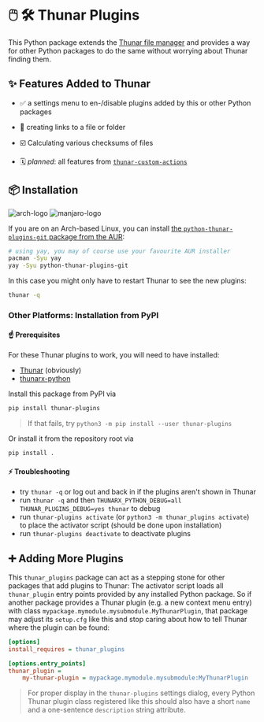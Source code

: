 # 🖱️ 🛠️ Thunar Plugins

This Python package extends the [Thunar file manager](https://docs.xfce.org/xfce/thunar/start) and provides a way for other Python packages to do the same without worrying about Thunar finding them.

## ✨ Features Added to Thunar

- ✅ a settings menu to en-/disable plugins added by this or other Python packages

- 🔗 creating links to a file or folder

- ☑️  Calculating various checksums of files

- 🗓️ *planned*: all features from [`thunar-custom-actions`](https://gitlab.com/nobodyinperson/thunar-custom-actions)


## 📦 Installation

![arch-logo](https://img.shields.io/badge/Arch-Linux-success?style=for-the-badge&logo=arch-linux)
![manjaro-logo](https://img.shields.io/badge/Manjaro-Linux-success?style=for-the-badge&logo=manjaro) 

If you are on an Arch-based Linux, you can install [the `python-thunar-plugins-git` package from the AUR](https://aur.archlinux.org/packages/python-thunar-plugins-git/):

```bash
# using yay, you may of course use your favourite AUR installer
pacman -Syu yay
yay -Syu python-thunar-plugins-git
```

In this case you might only have to restart Thunar to see the new plugins:

```bash
thunar -q
```

### Other Platforms: Installation from PyPI

#### ☝️ Prerequisites

For these Thunar plugins to work, you will need to have installed:

- [Thunar](https://gitlab.xfce.org/xfce/thunar) (obviously)
- [thunarx-python](https://gitlab.xfce.org/bindings/thunarx-python)


Install this package from PyPI via

```bash
pip install thunar-plugins
```

> If that fails, try ```python3 -m pip install --user thunar-plugins```

Or install it from the repository root via

```bash
pip install .
```

#### ⚡ Troubleshooting

- try `thunar -q` or log out and back in if the plugins aren't shown in Thunar
- run `thunar -q` and then `THUNARX_PYTHON_DEBUG=all THUNAR_PLUGINS_DEBUG=yes thunar` to debug
- run `thunar-plugins activate` (or `python3 -m thunar_plugins activate`) to place the activator script (should be done upon installation)
- run `thunar-plugins deactivate` to deactivate plugins


## ➕ Adding More Plugins

This `thunar_plugins` package can act as a stepping stone for other packages
that add plugins to Thunar: The activator script loads all `thunar_plugin`
entry points provided by any installed Python package. So if another package
provides a Thunar plugin (e.g. a new context menu entry) with class
`mypackage.mymodule.mysubmodule.MyThunarPlugin`, that package may adjust its
`setup.cfg` like this and stop caring about how to tell Thunar where the plugin
can be found:

```ini
[options]
install_requires = thunar_plugins

[options.entry_points]
thunar_plugin =
    my-thunar-plugin = mypackage.mymodule.mysubmodule:MyThunarPlugin
```

> For proper display in the `thunar-plugins` settings dialog, every Python Thunar
> plugin class registered like this should also have a short `name` and a
> one-sentence `description` string attribute.
